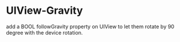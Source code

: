 UIView-Gravity
==============

add a BOOL followGravity property on UIView to let them rotate by 90 degree with the device rotation.
